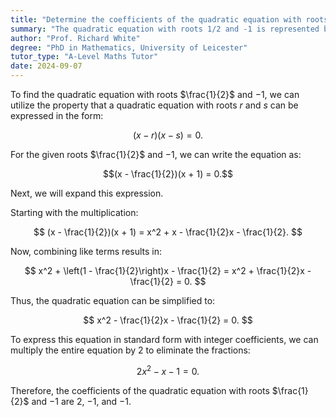 ```yaml
---
title: "Determine the coefficients of the quadratic equation with roots 1/2 and -1"
summary: "The quadratic equation with roots 1/2 and -1 is represented by 2x^2 - 3/2x - 1, highlighting its coefficients derived from the specified roots."
author: "Prof. Richard White"
degree: "PhD in Mathematics, University of Leicester"
tutor_type: "A-Level Maths Tutor"
date: 2024-09-07
---
```


To find the quadratic equation with roots $\frac{1}{2}$ and $-1$, we can utilize the property that a quadratic equation with roots $r$ and $s$ can be expressed in the form:

$$(x - r)(x - s) = 0.$$

For the given roots $\frac{1}{2}$ and $-1$, we can write the equation as:

$$(x - \frac{1}{2})(x + 1) = 0.$$

Next, we will expand this expression. 

Starting with the multiplication:

$$
(x - \frac{1}{2})(x + 1) = x^2 + x - \frac{1}{2}x - \frac{1}{2}.
$$

Now, combining like terms results in:

$$
x^2 + \left(1 - \frac{1}{2}\right)x - \frac{1}{2} = x^2 + \frac{1}{2}x - \frac{1}{2} = 0.
$$

Thus, the quadratic equation can be simplified to:

$$
x^2 - \frac{1}{2}x - \frac{1}{2} = 0.
$$

To express this equation in standard form with integer coefficients, we can multiply the entire equation by $2$ to eliminate the fractions:

$$
2x^2 - x - 1 = 0.
$$

Therefore, the coefficients of the quadratic equation with roots $\frac{1}{2}$ and $-1$ are $2$, $-1$, and $-1$.
    
